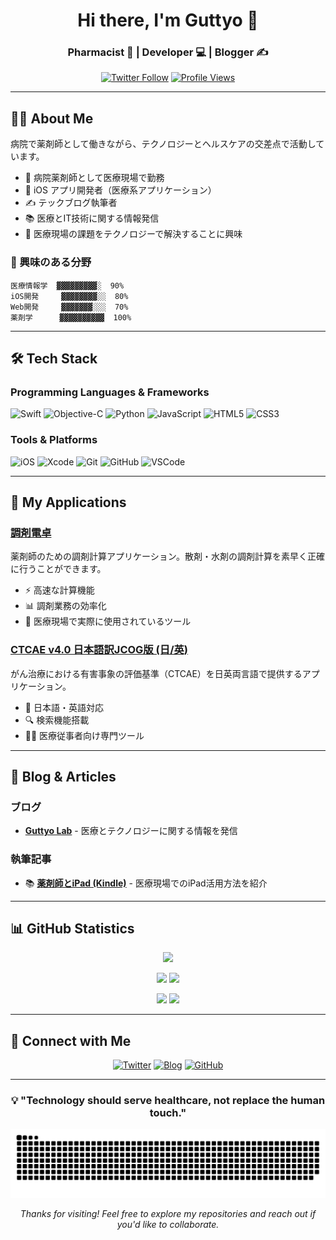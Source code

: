 <div align="center">

# Hi there, I'm Guttyo 👋

### Pharmacist 💊 | Developer 💻 | Blogger ✍️

[![Twitter Follow](https://img.shields.io/twitter/follow/Guttyo?style=social)](https://www.twitter.com/Guttyo)
[![Profile Views](https://komarev.com/ghpvc/?username=Guttyo&color=blue&style=flat)](https://github.com/Guttyo)

</div>

---

## 👨‍💻 About Me

病院で薬剤師として働きながら、テクノロジーとヘルスケアの交差点で活動しています。

- 💊 病院薬剤師として医療現場で勤務
- 📱 iOS アプリ開発者（医療系アプリケーション）
- ✍️ テックブログ執筆者
- 📚 医療とIT技術に関する情報発信
- 🎯 医療現場の課題をテクノロジーで解決することに興味

### 🌟 興味のある分野

```text
医療情報学  ▓▓▓▓▓▓▓▓▓░  90%
iOS開発     ▓▓▓▓▓▓▓▓░░  80%
Web開発     ▓▓▓▓▓▓▓░░░  70%
薬剤学      ▓▓▓▓▓▓▓▓▓▓  100%
```

---

## 🛠️ Tech Stack

### Programming Languages & Frameworks
![Swift](https://img.shields.io/badge/Swift-FA7343?style=for-the-badge&logo=swift&logoColor=white)
![Objective-C](https://img.shields.io/badge/Objective--C-438EFF?style=for-the-badge&logo=apple&logoColor=white)
![Python](https://img.shields.io/badge/Python-3776AB?style=for-the-badge&logo=python&logoColor=white)
![JavaScript](https://img.shields.io/badge/JavaScript-F7DF1E?style=for-the-badge&logo=javascript&logoColor=black)
![HTML5](https://img.shields.io/badge/HTML5-E34F26?style=for-the-badge&logo=html5&logoColor=white)
![CSS3](https://img.shields.io/badge/CSS3-1572B6?style=for-the-badge&logo=css3&logoColor=white)

### Tools & Platforms
![iOS](https://img.shields.io/badge/iOS-000000?style=for-the-badge&logo=ios&logoColor=white)
![Xcode](https://img.shields.io/badge/Xcode-147EFB?style=for-the-badge&logo=xcode&logoColor=white)
![Git](https://img.shields.io/badge/Git-F05032?style=for-the-badge&logo=git&logoColor=white)
![GitHub](https://img.shields.io/badge/GitHub-181717?style=for-the-badge&logo=github&logoColor=white)
![VSCode](https://img.shields.io/badge/VSCode-007ACC?style=for-the-badge&logo=visualstudiocode&logoColor=white)

---

## 📱 My Applications

### [調剤電卓](https://apps.apple.com/jp/app/%E8%AA%BF%E5%89%A4%E9%9B%BB%E5%8D%93/id400743343)
薬剤師のための調剤計算アプリケーション。散剤・水剤の調剤計算を素早く正確に行うことができます。

- ⚡ 高速な計算機能
- 📊 調剤業務の効率化
- 🎯 医療現場で実際に使用されているツール

### [CTCAE v4.0 日本語訳JCOG版 (日/英)](https://apps.apple.com/jp/app/ctcae-v4-0-%E6%97%A5%E6%9C%AC%E8%AA%9E%E8%A8%B3jcog%E7%89%88-%E6%97%A5-%E8%8B%B1/id576215567)
がん治療における有害事象の評価基準（CTCAE）を日英両言語で提供するアプリケーション。

- 📖 日本語・英語対応
- 🔍 検索機能搭載
- 👨‍⚕️ 医療従事者向け専門ツール

---

## 📝 Blog & Articles

### ブログ
- **[Guttyo Lab](https://blog.guttyo.jp/)** - 医療とテクノロジーに関する情報を発信
<!-- - [薬剤師ITラボ](https://www.yakuzaishi.app/) -->

### 執筆記事
- 📚 **[薬剤師とiPad (Kindle)](https://www.amazon.co.jp/%E8%96%AC%E5%89%A4%E5%B8%AB%E3%81%A8iPad-%E5%8C%BB%E7%99%82%E3%81%A8iPad-Takafumi-Mizuguchi-ebook/dp/B00I13I2G2)** - 医療現場でのiPad活用方法を紹介

---

## 📊 GitHub Statistics

<div align="center">

![](https://github-profile-summary-cards.vercel.app/api/cards/profile-details?username=Guttyo&theme=nord_bright)

![](https://github-profile-summary-cards.vercel.app/api/cards/repos-per-language?username=Guttyo&theme=nord_bright)
![](https://github-profile-summary-cards.vercel.app/api/cards/most-commit-language?username=Guttyo&theme=nord_bright)

![](https://github-profile-summary-cards.vercel.app/api/cards/stats?username=Guttyo&theme=nord_bright)
![](https://github-profile-summary-cards.vercel.app/api/cards/productive-time?username=Guttyo&theme=nord_bright)

</div>

---

## 🤝 Connect with Me

<div align="center">

[![Twitter](https://img.shields.io/badge/Twitter-1DA1F2?style=for-the-badge&logo=twitter&logoColor=white)](https://www.twitter.com/Guttyo)
[![Blog](https://img.shields.io/badge/Blog-FF5722?style=for-the-badge&logo=blogger&logoColor=white)](https://blog.guttyo.jp/)
[![GitHub](https://img.shields.io/badge/GitHub-181717?style=for-the-badge&logo=github&logoColor=white)](https://github.com/Guttyo)

</div>

---

<div align="center">

### 💡 "Technology should serve healthcare, not replace the human touch."

![](https://raw.githubusercontent.com/platane/snk/output/github-contribution-grid-snake-dark.svg)

*Thanks for visiting! Feel free to explore my repositories and reach out if you'd like to collaborate.*

</div>
